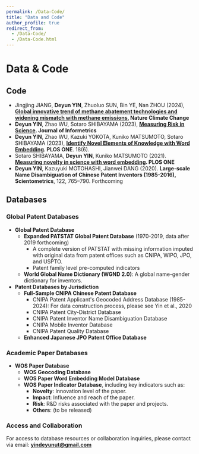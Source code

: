 ```yaml
---
permalink: /Data-Code/
title: "Data and Code"
author_profile: true
redirect_from: 
  - /Data-Code/
  - /Data-Code.html
---
```


# Data & Code

## Code

- Jingjing JIANG, **Deyun YIN**, Zhuoluo SUN, Bin YE, Nan ZHOU (2024), **[Global innovative trend of methane abatement technologies and widening mismatch with methane emissions](https://github.com/DeyunYinWIPO/global_methane), Nature Climate Change**
- **Deyun YIN**, Zhao WU, Sotaro SHIBAYAMA (2023), **[Measuring Risk in Science](https://github.com/DeyunYinWIPO/science_risk). Journal of Informetrics**
- **Deyun YIN**, Zhao WU, Kazuki YOKOTA, Kuniko MATSUMOTO, Sotaro SHIBAYAMA (2023), **[Identify Novel Elements of Knowledge with Word Embedding](https://github.com/DeyunYinWIPO/Novelty_science_text). PLOS ONE**. 18(6). 
- Sotaro SHIBAYAMA, **Deyun YIN**, Kuniko MATSUMOTO (2021). **[Measuring novelty in science with word embedding](https://github.com/DeyunYinWIPO/Novelty). PLOS ONE**
- **Deyun YIN**, Kazuyuki MOTOHASHI, Jianwei DANG (2020). **Large-scale Name Disambiguation of Chinese Patent Inventors (1985-2016), Scientometrics**, 122, 765–790. Forthcoming 



## Databases

### Global Patent Databases

- **Global Patent Database**
  - **Expanded PATSTAT Global Patent Database** (1970-2019, data after 2019 forthcoming)
    - A complete version of PATSTAT with missing information imputed with original data from patent offices such as CNIPA, WIPO, JPO, and USPTO.
    - Patent family level pre-computed indicators
  - **World Global Name Dictionary (WGND 2.0)**: A global name-gender dictionary for inventors.
- **Patent Databases by Jurisdiction**
  - **Full-Sample CNIPA Chinese Patent Database**
    - CNIPA Patent Applicant's Geocoded Address Database (1985-2024): For data construction process, please see Yin et al., 2020
    - CNIPA  Patent City-District Database
    - CNIPA Patent Inventor Name Disambiguation Database
    - CNIPA Mobile Inventor Database
    - CNIPA Patent Quality Database
  - **Enhanced Japanese JPO Patent Office Database**

### Academic Paper Databases

- **WOS Paper Database**
  - **WOS Geocoding Database**
  - **WOS Paper Word Embedding Model Database**
  - **WOS Paper Indicator Database**, including key indicators such as:
    - **Novelty**: Innovation level of the paper.
    - **Impact**: Influence and reach of the paper.
    - **Risk**: R&D risks associated with the paper and projects.
    - **Others**: (to be released)

### Access and Collaboration

For access to database resources or collaboration inquiries, please contact via email: **yindeyunut@gmail.com**
